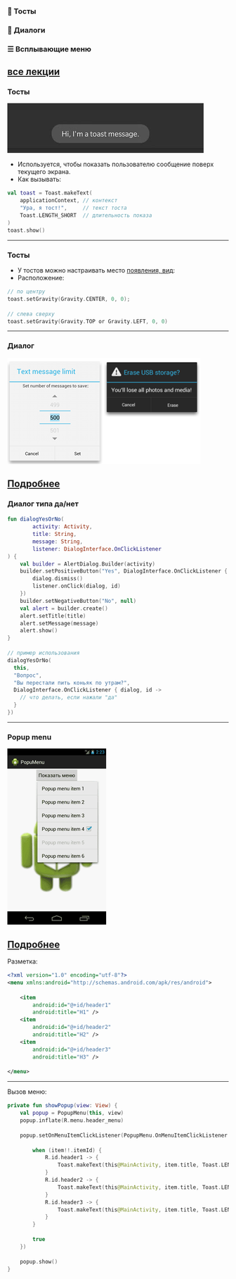 ### 🍞 Тосты
### 💬 Диалоги
### ☰ Всплывающие меню

[все лекции](https://github.com/dmitryweiner/android-lectures/blob/master/README.md)
---

### Тосты
![](assets/layout/toast.png)
* Используется, чтобы показать пользователю сообщение поверх текущего экрана.
* Как вызывать:
```kotlin
val toast = Toast.makeText(
    applicationContext, // контекст 
    "Ура, я тост!",     // текст тоста
    Toast.LENGTH_SHORT  // длительность показа
)
toast.show()
```
---

### Тосты
* У тостов можно настраивать место [появления, вид](https://developer.alexanderklimov.ru/android/toast.php):
* Расположение:

```kotlin
// по центру 
toast.setGravity(Gravity.CENTER, 0, 0);

// слева сверху
toast.setGravity(Gravity.TOP or Gravity.LEFT, 0, 0) 
```
---

### Диалог
![](assets/dialog/dialogs.png)

[Подробнее](http://developer.alexanderklimov.ru/android/dialogfragment_alertdialog.php)
---

### Диалог типа да/нет
```kotlin
fun dialogYesOrNo(
        activity: Activity,
        title: String,
        message: String,
        listener: DialogInterface.OnClickListener
) {
    val builder = AlertDialog.Builder(activity)
    builder.setPositiveButton("Yes", DialogInterface.OnClickListener { dialog, id ->
        dialog.dismiss()
        listener.onClick(dialog, id)
    })
    builder.setNegativeButton("No", null)
    val alert = builder.create()
    alert.setTitle(title)
    alert.setMessage(message)
    alert.show()
}

// пример использования
dialogYesOrNo(
  this,
  "Вопрос",
  "Вы перестали пить коньяк по утрам?",
  DialogInterface.OnClickListener { dialog, id ->
    // что делать, если нажали "да"
  }
})
```
---

### Popup menu

![](assets/dialog/popupmenu.png)

[Подробнее](http://developer.alexanderklimov.ru/android/popupmenu.php)
---

Разметка:
```xml
<?xml version="1.0" encoding="utf-8"?>
<menu xmlns:android="http://schemas.android.com/apk/res/android">

    <item
        android:id="@+id/header1"
        android:title="H1" />
    <item
        android:id="@+id/header2"
        android:title="H2" />
    <item
        android:id="@+id/header3"
        android:title="H3" />

</menu>
```
---

Вызов меню:
```kotlin
private fun showPopup(view: View) {
    val popup = PopupMenu(this, view)
    popup.inflate(R.menu.header_menu)

    popup.setOnMenuItemClickListener(PopupMenu.OnMenuItemClickListener { item: MenuItem? ->

        when (item!!.itemId) {
            R.id.header1 -> {
                Toast.makeText(this@MainActivity, item.title, Toast.LENGTH_SHORT).show()
            }
            R.id.header2 -> {
                Toast.makeText(this@MainActivity, item.title, Toast.LENGTH_SHORT).show()
            }
            R.id.header3 -> {
                Toast.makeText(this@MainActivity, item.title, Toast.LENGTH_SHORT).show()
            }
        }

        true
    })

    popup.show()
}
```
